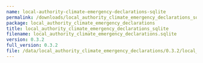 ```yaml
---
name: local-authority-climate-emergency-declarations-sqlite
permalink: /downloads/local_authority_climate_emergency_declarations_sqlite/0_3_2
package: local_authority_climate_emergency_declarations
title: local_authority_climate_emergency_declarations_sqlite
filename: local_authority_climate_emergency_declarations.sqlite
version: 0.3.2
full_version: 0.3.2
file: /data/local_authority_climate_emergency_declarations/0.3.2/local_authority_climate_emergency_declarations.sqlite
---
```

